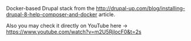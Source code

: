 Docker-based Drupal stack from the http://drupal-up.com/blog/installing-drupal-8-help-composer-and-docker article.

Also you may check it directly on YouTube here -> https://www.youtube.com/watch?v=m2U5RjlocF0&t=2s
